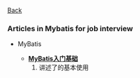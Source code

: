 [Back](../index.md)

### Articles in Mybatis for job interview 

- MyBatis

	* [**MyBatis入门基础**](http://www.cnblogs.com/selene/p/4604605.html)
		1. 讲述了的基本使用